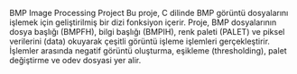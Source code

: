 BMP Image Processing Project
Bu proje, C dilinde BMP görüntü dosyalarını işlemek için geliştirilmiş bir dizi fonksiyon içerir. Proje, BMP dosyalarının dosya başlığı (BMPFH), bilgi başlığı (BMPIH), renk paleti (PALET) ve piksel verilerini (data) okuyarak çeşitli görüntü işleme işlemleri gerçekleştirir. İşlemler arasında negatif görüntü oluşturma, eşikleme (thresholding), palet değiştirme ve odev dosyasi yer alir.
